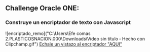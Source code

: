 ## Challenge Oracle ONE:
### Construye un encriptador de texto con Javascript

![encriptado_remo]("C:\Users\Efe comas 2.PLASTICOSNACION.000\Downloads\Vídeo sin título ‐ Hecho con Clipchamp.gif")
[Echale un vistazo al encriptador "AQUI"](https://encriptador-texto-j.netlify.app/)
</br></br></br>


